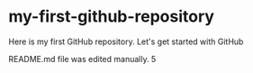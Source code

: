 # my-first-github-repository
Here is my first GitHub repository. Let's get started with GitHub

README.md file was edited manually.
5
